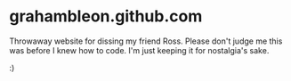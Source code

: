 # grahambleon.github.com

Throwaway website for dissing my friend Ross.  Please don't judge me this was before I knew how to code.
I'm just keeping it for nostalgia's sake.

:)
